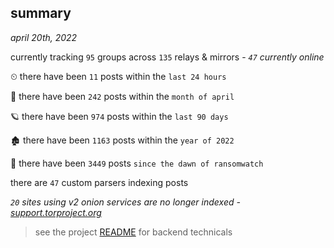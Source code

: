 
## summary
_april 20th, 2022_

currently tracking `95` groups across `135` relays & mirrors - _`47` currently online_

⏲ there have been `11` posts within the `last 24 hours`

🦈 there have been `242` posts within the `month of april`

🪐 there have been `974` posts within the `last 90 days`

🏚 there have been `1163` posts within the `year of 2022`

🦕 there have been `3449` posts `since the dawn of ransomwatch`

there are `47` custom parsers indexing posts

_`20` sites using v2 onion services are no longer indexed - [support.torproject.org](https://support.torproject.org/onionservices/v2-deprecation/)_

> see the project [README](https://github.com/thetanz/ransomwatch#ransomwatch--) for backend technicals
